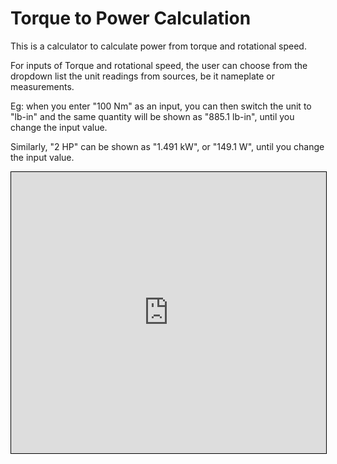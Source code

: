 # Torque to Power Calculation
This is a calculator to calculate power from torque and rotational speed.  

For inputs of Torque and rotational speed, the user can choose from the dropdown list the unit readings from sources, be it nameplate or measurements.  

Eg: when you enter "100 Nm" as an input, you can then switch the unit to "lb-in" and the same quantity will be shown as "885.1 lb-in", until you change the input value.  

Similarly, "2 HP" can be shown as "1.491 kW", or "149.1 W", until you change the input value.  

<iframe src="https://v2.donwen.com/embed/c-20220416.061907306-e3d-0b0474-5a1a10"
  width="100%" height="450" style="border:1px solid black;">
</iframe>
